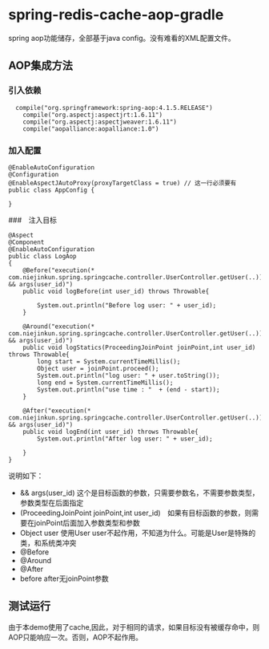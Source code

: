 # spring-redis-cache-aop-gradle
 spring aop功能储存，全部基于java config。没有难看的XML配置文件。
 
## AOP集成方法
### 引入依赖
```
  compile("org.springframework:spring-aop:4.1.5.RELEASE")
	compile("org.aspectj:aspectjrt:1.6.11")
	compile("org.aspectj:aspectjweaver:1.6.11")
	compile("aopalliance:aopalliance:1.0")
```

### 加入配置
```
@EnableAutoConfiguration
@Configuration
@EnableAspectJAutoProxy(proxyTargetClass = true) // 这一行必须要有
public class AppConfig {

}
```

###　注入目标
```
@Aspect
@Component
@EnableAutoConfiguration
public class LogAop 
{
	@Before("execution(* com.niejinkun.spring.springcache.controller.UserController.getUser(..)) && args(user_id)")
	public void logBefore(int user_id) throws Throwable{
		
		System.out.println("Before log user: " + user_id);
	}
	
	@Around("execution(* com.niejinkun.spring.springcache.controller.UserController.getUser(..)) && args(user_id)")
	public void logStatics(ProceedingJoinPoint joinPoint,int user_id) throws Throwable{
		long start = System.currentTimeMillis();
		Object user = joinPoint.proceed();
		System.out.println("log user: " + user.toString());
		long end = System.currentTimeMillis();
		System.out.println("use time : "  + (end - start));
	}
	
	@After("execution(* com.niejinkun.spring.springcache.controller.UserController.getUser(..)) && args(user_id)")
	public void logEnd(int user_id) throws Throwable{
		System.out.println("After log user: " + user_id);

	}
}
```

说明如下：
* && args(user_id) 这个是目标函数的参数，只需要参数名，不需要参数类型，参数类型在后面指定
* (ProceedingJoinPoint joinPoint,int user_id)　如果有目标函数的参数，则需要在joinPoint后面加入参数类型和参数
* 	Object user 使用User user不起作用，不知道为什么。可能是User是特殊的类，和系统类冲突
*	@Before 
* @Around 
* @After
* before after无joinPoint参数
 
## 测试运行
由于本demo使用了cache,因此，对于相同的请求，如果目标没有被缓存命中，则AOP只能响应一次。否则，AOP不起作用。
